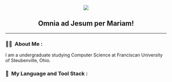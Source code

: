 <p align="center">
  <img src="https://capsule-render.vercel.app/api?type=waving&height=115&color=gradient&text=Joshua%20Fouch&textBg=false&animation=fadeIn&stroke=00000&section=header&descAlign=39&descAlignY=59&strokeWidth=2&fontAlign=50&fontAlignY=43&fontSize=60"/>
</p>

<h2 align="center">
  Omnia ad Jesum per Mariam!
</h2>

---

<!--about me-->
### 👨‍💻 &nbsp;About Me :

I am a undergraduate studying Computer Science at Franciscan University of Steubenville, Ohio.


<!--skills and tech stack-->
### 🧰 &nbsp;My Language and Tool Stack :
